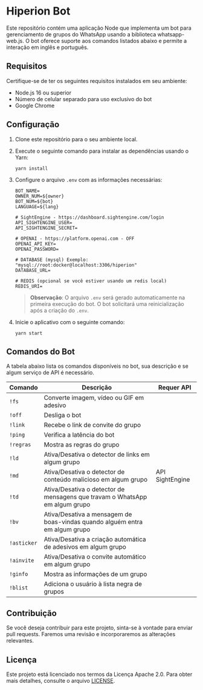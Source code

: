 # Hiperion Bot

Este repositório contém uma aplicação Node que implementa um bot para gerenciamento de grupos do WhatsApp usando a biblioteca whatsapp-web.js. O bot oferece suporte aos comandos listados abaixo e permite a interação em inglês e português.

## Requisitos

Certifique-se de ter os seguintes requisitos instalados em seu ambiente:

- Node.js 16 ou superior
- Número de celular separado para uso exclusivo do bot
- Google Chrome

## Configuração

1. Clone este repositório para o seu ambiente local.
2. Execute o seguinte comando para instalar as dependências usando o Yarn:

   ```shell
   yarn install
   ```

3. Configure o arquivo `.env` com as informações necessárias:

   ```plaintext
   BOT_NAME=
   OWNER_NUM=${owner}
   BOT_NUM=${bot}
   LANGUAGE=${lang}

   # SightEngine - https://dashboard.sightengine.com/login
   API_SIGHTENGINE_USER=
   API_SIGHTENGINE_SECRET=

   # OPENAI - https://platform.openai.com - OFF
   OPENAI_API_KEY=
   OPENAI_PASSWORD=

   # DATABASE (mysql) Exemplo: "mysql://root:docker@localhost:3306/hiperion"
   DATABASE_URL=

   # REDIS (opcional se você estiver usando um redis local)
   REDIS_URI=
   ```

   > **Observação**: O arquivo `.env` será gerado automaticamente na primeira execução do bot. O bot solicitará uma reinicialização após a criação do `.env`.

4. Inicie o aplicativo com o seguinte comando:

   ```shell
   yarn start
   ```

## Comandos do Bot

A tabela abaixo lista os comandos disponíveis no bot, sua descrição e se algum serviço de API é necessário.

| Comando     | Descrição                                                                   | Requer API      |
| ----------- | --------------------------------------------------------------------------- | --------------- |
| `!fs`       | Converte imagem, vídeo ou GIF em adesivo                                    |                 |
| `!off`      | Desliga o bot                                                               |                 |
| `!link`     | Recebe o link de convite do grupo                                           |                 |
| `!ping`     | Verifica a latência do bot                                                  |                 |
| `!regras`   | Mostra as regras do grupo                                                   |                 |
| `!ld`       | Ativa/Desativa o detector de links em algum grupo                           |                 |
| `!md`       | Ativa/Desativa o detector de conteúdo malicioso em algum grupo              | API SightEngine |
| `!td`       | Ativa/Desativa o detector de mensagens que travam o WhatsApp em algum grupo |                 |
| `!bv`       | Ativa/Desativa a mensagem de boas-vindas quando alguém entra em algum grupo |                 |
| `!asticker` | Ativa/Desativa a criação automática de adesivos em algum grupo              |                 |
| `!ainvite`  | Ativa/Desativa o convite automático em algum grupo                          |                 |
| `!ginfo`    | Mostra as informações de um grupo                                           |                 |
| `!blist`    | Adiciona o usuário à lista negra de grupos                                  |                 |

## Contribuição

Se você deseja contribuir para este projeto, sinta-se à vontade para enviar pull requests. Faremos uma revisão e incorporaremos as alterações relevantes.

## Licença

Este projeto está licenciado nos termos da Licença Apache 2.0. Para obter mais detalhes, consulte o arquivo [LICENSE](./LICENSE).
